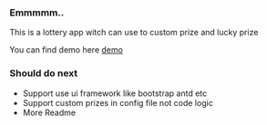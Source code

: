 ### Emmmmm..
This is a lottery app witch can use to custom prize and lucky prize

You can find demo here [demo](https://mixbo.cn/lottery-react.html)

### Should do next
* Support use ui framework like bootstrap antd etc 
* Support custom prizes in config file not code logic
* More Readme
